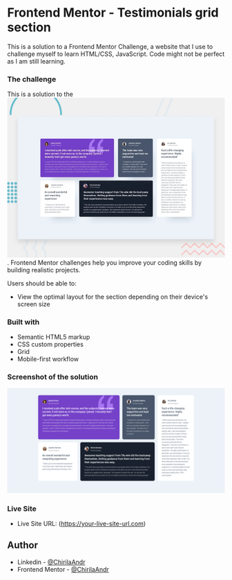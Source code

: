 # Frontend Mentor - Testimonials grid section

This is a solution to a Frontend Mentor Challenge, a website that I use to challenge myself to learn HTML/CSS, JavaScript.
Code might not be perfect as I am still learning.

### The challenge

This is a solution to the ![Design preview for the Testimonials grid section coding challenge](./design/desktop-preview.jpg). 
Frontend Mentor challenges help you improve your coding skills by building realistic projects. 

Users should be able to:

- View the optimal layout for the section depending on their device's screen size

### Built with

- Semantic HTML5 markup
- CSS custom properties
- Grid
- Mobile-first workflow

### Screenshot of the solution

![Screenshot](./screenshot.png)

### Live Site

- Live Site URL: (https://your-live-site-url.com)


## Author

- Linkedin - [@ChirilaAndr](https://www.linkedin.com/in/chirilaandr/)
- Frontend Mentor - [@ChirilaAndr](https://www.frontendmentor.io/profile/ChirilaAndr)
